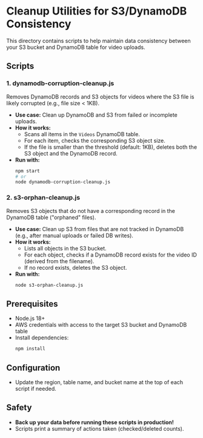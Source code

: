 # Cleanup Utilities for S3/DynamoDB Consistency

This directory contains scripts to help maintain data consistency between your S3 bucket and DynamoDB table for video uploads.

## Scripts

### 1. dynamodb-corruption-cleanup.js
Removes DynamoDB records and S3 objects for videos where the S3 file is likely corrupted (e.g., file size < 1KB).

- **Use case:** Clean up DynamoDB and S3 from failed or incomplete uploads.
- **How it works:**
  - Scans all items in the `Videos` DynamoDB table.
  - For each item, checks the corresponding S3 object size.
  - If the file is smaller than the threshold (default: 1KB), deletes both the S3 object and the DynamoDB record.
- **Run with:**
  ```bash
  npm start
  # or
  node dynamodb-corruption-cleanup.js
  ```

### 2. s3-orphan-cleanup.js
Removes S3 objects that do not have a corresponding record in the DynamoDB table ("orphaned" files).

- **Use case:** Clean up S3 from files that are not tracked in DynamoDB (e.g., after manual uploads or failed DB writes).
- **How it works:**
  - Lists all objects in the S3 bucket.
  - For each object, checks if a DynamoDB record exists for the video ID (derived from the filename).
  - If no record exists, deletes the S3 object.
- **Run with:**
  ```bash
  node s3-orphan-cleanup.js
  ```

## Prerequisites
- Node.js 18+
- AWS credentials with access to the target S3 bucket and DynamoDB table
- Install dependencies:
  ```bash
  npm install
  ```

## Configuration
- Update the region, table name, and bucket name at the top of each script if needed.

## Safety
- **Back up your data before running these scripts in production!**
- Scripts print a summary of actions taken (checked/deleted counts). 